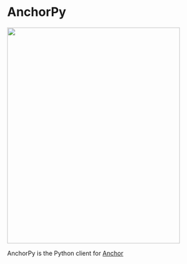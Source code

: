 # AnchorPy

<img src="https://raw.githubusercontent.com/kevinheavey/anchorpy/main/docs/img/caduceus-anchor.jpg" width="400" height="500">


AnchorPy is the Python client for [Anchor](https://github.com/project-serum/anchor)
